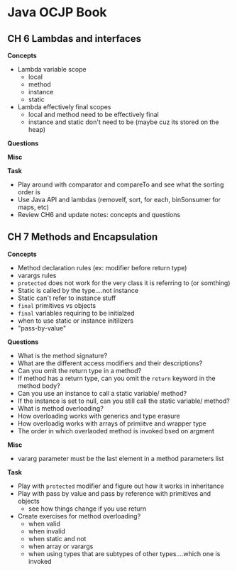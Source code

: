 # Java OCJP Book

## CH 6 Lambdas and interfaces

**Concepts**
* Lambda variable scope
  * local
  * method
  * instance
  * static
* Lambda effectively final scopes
  * local and method need to be effectively final
  * instance and static don't need to be (maybe cuz its stored on the heap)

**Questions**

**Misc**

**Task**
* Play around with comparator and compareTo and see what the sorting order is
* Use Java API and lambdas (removeIf, sort, for each, binSonsumer for maps, etc)
* Review CH6 and update notes: concepts and questions

## CH 7 Methods and Encapsulation

**Concepts**
* Method declaration rules (ex: modifier before return type)
* varargs rules
* `protected` does not work for the very class it is referring to (or somthing)
* Static is called by the type....not instance
* Static can't refer to instance stuff
* `final` primitives vs objects
* `final` variables requiring to be initialzed
* when to use static or instance initilizers
* "pass-by-value"

**Questions**
* What is the method signature?
* What are the different access modifiers and their descriptions?
* Can you omit the return type in a method?
* If method has a return type, can you omit the `return` keyword in the method body?
* Can you use an instance to call a static variable/ method?
* If the instance is set to null, can you still call the static variable/ method?
* What is method overloading?
* How overloading works with generics and type erasure
* How overloadig works with arrays of primiitve and wrapper type
* The order in which overlaoded method is invoked bsed on argment


**Misc**
* vararg parameter must be the last element in a method parameters list

**Task**
* Play with `protected` modifier and figure out how it works in inheritance
* Play with pass by value and pass by reference with primitives and objects
  * see how things change if you use return
* Create exercises for method overloading?
  * when valid
  * when invalid
  * when static and not
  * when array or varargs
  * when using types that are subtypes of other types....which one is invoked
